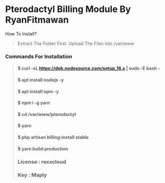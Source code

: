# Pterodactyl Billing Module By RyanFitmawan
How To Install?
> Extract The Folder First.
> Upload The Files into /var/www

### Commands For Installation
> #### $ curl -sL https://deb.nodesource.com/setup_16.x | sudo -E bash -
> #### $ apt install nodejs -y
> #### $ apt install npm -y
> #### $ npm i -g yarn
> #### $ cd /var/www/pterodactyl
> #### $ yarn 
> #### $ php artisan billing:install stable 
> #### $ yarn build:production
> ### License : rexxcloud
> ### Key : Maply

